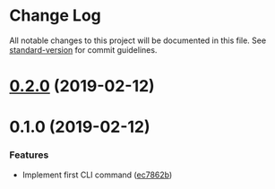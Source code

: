 # Change Log

All notable changes to this project will be documented in this file. See [standard-version](https://github.com/conventional-changelog/standard-version) for commit guidelines.

<a name="0.2.0"></a>
# [0.2.0](https://github.com/potato4d/create-nuxt-module/compare/v0.1.0...v0.2.0) (2019-02-12)



<a name="0.1.0"></a>
# 0.1.0 (2019-02-12)


### Features

* Implement first CLI command ([ec7862b](https://github.com/potato4d/create-nuxt-module/commit/ec7862b))

